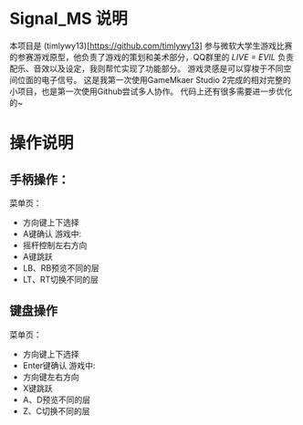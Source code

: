 # Signal_MS 说明

本项目是 (timlywy13)[https://github.com/timlywy13] 参与微软大学生游戏比赛的参赛游戏原型，他负责了游戏的策划和美术部分，QQ群里的 *LIVE = EVIL* 负责配乐、音效以及设定，我则帮忙实现了功能部分。
游戏灵感是可以穿梭于不同空间位面的电子信号。
这是我第一次使用GameMkaer Studio 2完成的相对完整的小项目，也是第一次使用Github尝试多人协作。
代码上还有很多需要进一步优化的~

# 操作说明
## 手柄操作：
菜单页：
* 方向键上下选择
* A键确认
游戏中:
* 摇杆控制左右方向
* A键跳跃
* LB、RB预览不同的层
* LT、RT切换不同的层

## 键盘操作
菜单页：
* 方向键上下选择
* Enter键确认
游戏中:
* 方向键左右方向
* X键跳跃
* A、D预览不同的层
* Z、C切换不同的层

